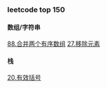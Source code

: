 ### leetcode top 150

#### 数组/字符串
[88.合并两个有序数组](./src/combine-array.js)
[27.移除元素](./src/remove-element.js)

#### 栈
[20.有效括号](./src/valid-bracket.js)